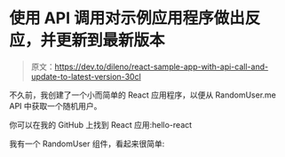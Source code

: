 # 使用 API 调用对示例应用程序做出反应，并更新到最新版本

> 原文：<https://dev.to/dileno/react-sample-app-with-api-call-and-update-to-latest-version-30cl>

不久前，我创建了一个小而简单的 React 应用程序，以便从 RandomUser.me API 中获取一个随机用户。

你可以在我的 GitHub 上找到 React 应用:hello-react

我有一个 RandomUser 组件，看起来很简单: